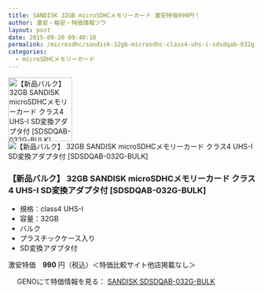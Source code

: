 ```yaml
---
title: SANDISK 32GB microSDHCメモリーカード 激安特価999円！
author: 激安・格安・特価情報ツウ
layout: post
date: 2015-09-20 09:40:10
permalink: /microsdhc/sandisk-32gb-microsdhc-class4-uhs-i-sdsdqab-032g-bulk-999-geno.html
categories:
  - microSDHCメモリーカード
---
```

<div class="img-bg2 img_L">
  <a href="http://px.a8.net/svt/ejp?a8mat=1I0DKG+A2L0YI+1TD2+5ZEMP&#038;a8ejpredirect=http://www.geno-web.jp/shopdetail/000000036884" title="【新品バルク】 32GB SANDISK microSDHCメモリーカード クラス4 UHS-I SD変換アダプタ付 [SDSDQAB-032G-BULK]" target="_blank"><img border="0" alt="【新品バルク】 32GB SANDISK microSDHCメモリーカード クラス4 UHS-I SD変換アダプタ付 [SDSDQAB-032G-BULK]" src="http://i2.wp.com/www.geno-web.jp/shopimages/genoweb/0000000368844.jpg?w=130" width="130" data-recalc-dims="1" /></a><img border="0" src="http://i2.wp.com/www16.a8.net/0.gif?resize=1%2C1" alt="【新品バルク】 32GB SANDISK microSDHCメモリーカード クラス4 UHS-I SD変換アダプタ付 [SDSDQAB-032G-BULK]" data-recalc-dims="1" />
</div>

<!-- more -->
### 【新品バルク】 32GB SANDISK microSDHCメモリーカード クラス4 UHS-I SD変換アダプタ付 [SDSDQAB-032G-BULK]


* 規格：class4 UHS-Ⅰ
* 容量：32GB
* バルク
* プラスチックケース入り
* SD変換アダプタ付

激安特価　<span class="tokka-price"><strong>990</strong></span> 円（税込）＜特価比較サイト他店掲載なし＞

　
GENOにて特価情報を見る： <span class="fs150p"><a href="http://px.a8.net/svt/ejp?a8mat=1I0DKG+A2L0YI+1TD2+5ZEMP&#038;a8ejpredirect=http://www.geno-web.jp/shopdetail/000000036884" target="_blank">SANDISK SDSDQAB-032G-BULK</a></span>